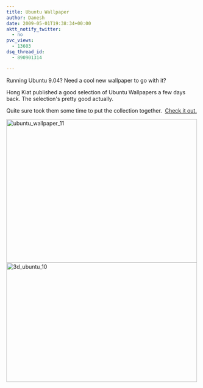 ```yaml
---
title: Ubuntu Wallpaper
author: Danesh
date: 2009-05-01T19:38:34+00:00
aktt_notify_twitter:
  - no
pvc_views:
  - 13603
dsq_thread_id:
  - 890901314

---
```

Running Ubuntu 9.04? Need a cool new wallpaper to go with it?

Hong Kiat published a good selection of Ubuntu Wallpapers a few days back. The selection's pretty good actually.

Quite sure took them some time to put the collection together.  [Check it out.][1]

<img loading="lazy" class="alignnone size-full wp-image-1435" title="ubuntu_wallpaper_11" src="/wp-content/uploads/2009/05/ubuntu_wallpaper_11.jpg" alt="ubuntu_wallpaper_11" width="500" height="375" /> 

<img loading="lazy" class="alignnone size-full wp-image-1434" title="3d_ubuntu_10" src="/wp-content/uploads/2009/05/3d_ubuntu_10.jpg" alt="3d_ubuntu_10" width="500" height="312" />

 [1]: http://www.hongkiat.com/blog/60-most-execellent-ubuntu-wallpapers/